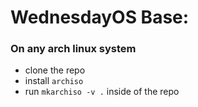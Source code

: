 # WednesdayOS Base:

### On any arch linux system
- clone the repo
- install `archiso`
- run `mkarchiso -v .` inside of the repo
